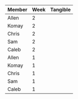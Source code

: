 |Member |Week |Tangible |
|---- |---- |---- |
|Allen|2| |
|Komay|2| |
|Chris|2| |
|Sam|2| |
|Caleb|2| |
|Allen|1| |
|Komay|1| |
|Chris|1| |
|Sam|1| |
|Caleb|1| |
